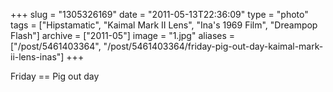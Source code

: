 +++
slug = "1305326169"
date = "2011-05-13T22:36:09"
type = "photo"
tags = ["Hipstamatic", "Kaimal Mark II Lens", "Ina's 1969 Film", "Dreampop Flash"]
archive = ["2011-05"]
image = "1.jpg"
aliases = ["/post/5461403364", "/post/5461403364/friday-pig-out-day-kaimal-mark-ii-lens-inas"]
+++

Friday == Pig out day

